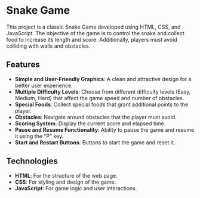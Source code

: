# Snake Game

This project is a classic Snake Game developed using HTML, CSS, and JavaScript. The objective of the game is to control the snake and collect food to increase its length and score. Additionally, players must avoid colliding with walls and obstacles.

## Features

- **Simple and User-Friendly Graphics**: A clean and attractive design for a better user experience.
- **Multiple Difficulty Levels**: Choose from different difficulty levels (Easy, Medium, Hard) that affect the game speed and number of obstacles.
- **Special Foods**: Collect special foods that grant additional points to the player.
- **Obstacles**: Navigate around obstacles that the player must avoid.
- **Scoring System**: Display the current score and elapsed time.
- **Pause and Resume Functionality**: Ability to pause the game and resume it using the "P" key.
- **Start and Restart Buttons**: Buttons to start the game and reset it.

## Technologies

- **HTML**: For the structure of the web page.
- **CSS**: For styling and design of the game.
- **JavaScript**: For game logic and user interactions.


